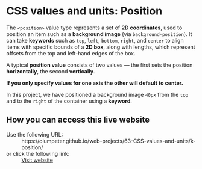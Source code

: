 # CSS values and units: Position

The <code>&lt;position&gt;</code> value type represents a set of **2D coordinates**, used to position an item such as a **background image** (via <code>background-position</code>). It can take **keywords** such as <code>top</code>, <code>left</code>, <code>bottom</code>, <code>right</code>, and <code>center</code> to align items with specific bounds of a **2D box**, along with lengths, which represent offsets from the top and left-hand edges of the box.

A typical **position value** consists of two values — the first sets the position **horizontally**, the second **vertically**. 

**If you only specify values for one axis the other will default to center.**
    
In this project, we have positioned a background image <code>40px</code> from the <code>top</code> and to the <code>right</code> of the container using a **keyword**.

## How you can access this live website

<dl>
  Use the following URL:
  <dd>
    https://olumpeter.github.io/web-projects/63-CSS-values-and-units/k-position/
  </dd>
  or click the following link:
  <dd>
    <a href="https://olumpeter.github.io/web-projects/63-CSS-values-and-units/k-position/">Visit website</a>
  </dd>
</dl>



